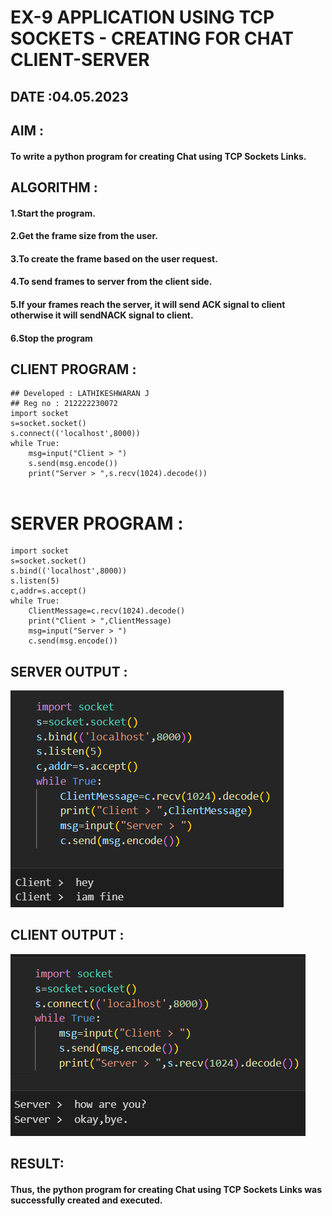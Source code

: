 # EX-9 APPLICATION USING TCP SOCKETS - CREATING FOR CHAT CLIENT-SERVER


## DATE :04.05.2023
## AIM :
#### To write a python program for creating Chat using TCP Sockets Links.

## ALGORITHM :

#### 1.Start the program.
#### 2.Get the frame size from the user.
#### 3.To create the frame based on the user request.
#### 4.To send frames to server from the client side.
#### 5.If your frames reach the server, it will send ACK signal to client otherwise it will sendNACK signal to client.
#### 6.Stop the program


## CLIENT PROGRAM :
```PY
## Developed : LATHIKESHWARAN J
## Reg no : 212222230072
import socket
s=socket.socket()
s.connect(('localhost',8000))
while True:
    msg=input("Client > ")
    s.send(msg.encode())
    print("Server > ",s.recv(1024).decode())


```
# SERVER PROGRAM :
```PY
import socket
s=socket.socket()
s.bind(('localhost',8000))
s.listen(5)
c,addr=s.accept()
while True:
    ClientMessage=c.recv(1024).decode()
    print("Client > ",ClientMessage)
    msg=input("Server > ")
    c.send(msg.encode())

```

## SERVER OUTPUT :
![output](./server.png)

## CLIENT OUTPUT : 
![output](./client.png)


## RESULT:
#### Thus, the python program for creating Chat using TCP Sockets Links was successfully created and executed.



